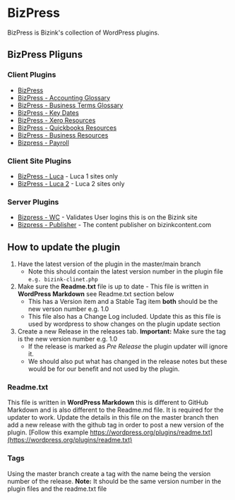 # BizPress

BizPress is Bizink's collection of WordPress plugins.

## BizPress Pliguns
### Client Plugins
- [BizPress](https://github.com/BizInk/bizpress-client)
- [BizPress - Accounting Glossary](https://github.com/BizInk/bizpress-accounting-glossary)
- [BizPress - Business Terms Glossary](https://github.com/BizInk/bizpress-business-terms-glossary)
- [BizPress - Key Dates](https://github.com/BizInk/bizpress-key-dates)
- [BizPress - Xero Resources](https://github.com/BizInk/bizpress-xero-resources)
- [BizPress - Quickbooks Resources](https://github.com/BizInk/bizpress-quickbooks-resources)
- [BizPress - Business Resources](https://github.com/BizInk/bizpress-business-resources)
- [Bizpress - Payroll](https://github.com/BizInk/bizpress-payroll)

### Client Site Plugins
- [BizPress - Luca](https://github.com/BizInk/bizpress-luca) - Luca 1 sites only
- [BizPress - Luca 2](https://github.com/BizInk/bizpress-luca-2) - Luca 2 sites only

### Server Plugins
- [Bizpress - WC](https://github.com/BizInk/bizink-wc) - Validates User logins this is on the Bizink site
- [Bizpress - Publisher](https://github.com/BizInk/bizink-publisher) - The content publisher on bizinkcontent.com
## How to update the plugin
1. Have the latest version of the plugin in the master/main branch
    - Note this should contain the latest version number in the plugin file ```e.g. bizink-clinet.php```
2. Make sure the **Readme.txt** file is up to date - This file is written in **WordPress Markdown** see Readme.txt section below
    - This has a Version item and a Stable Tag item **both** should be the new verson number e.g. 1.0
    - This file also has a Change Log included. Update this as this file is used by wordpress to show changes on the plugin update section
3. Create a new Release in the releases tab. **Important:** Make sure the tag is the new version number e.g. 1.0
    - If the release is marked as *Pre Release* the plugin updater will ignore it.
    - We should also put what has changed in the release notes but these would be for our benefit and not used by the plugin.

### Readme.txt
This file is written in **WordPress Markdown** this is different to GitHub Markdown and is also different to the Readme.md file. It is required for the updater to work. Update the details in this file on the master branch then add a new release with the github tag in order to post a new version of the plugin. [Follow this example https://wordpress.org/plugins/readme.txt](https://wordpress.org/plugins/readme.txt)

### Tags
Using the master branch create a tag with the name being the version number of the release. **Note:** It should be the same version number in the plugin files and the readme.txt file